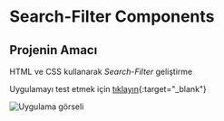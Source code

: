 # Search-Filter Components
## Projenin Amacı

HTML ve CSS kullanarak _Search-Filter_ geliştirme

Uygulamayı test etmek için [tıklayın](https://mustafadurmaz.github.io/css_search-filter_components/){:target="_blank"}

![Uygulama görseli](https://mustafadurmaz.github.io/css_search-filter_components/screen.JPG)

